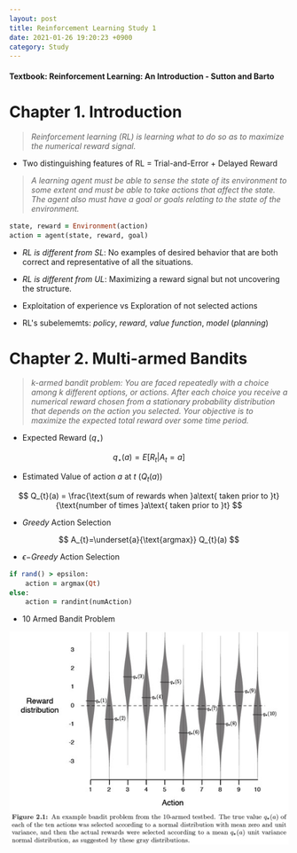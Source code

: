```yaml
---
layout: post
title: Reinforcement Learning Study 1
date: 2021-01-26 19:20:23 +0900
category: Study 
---
```

#### Textbook: Reinforcement Learning: An Introduction - Sutton and Barto

# Chapter 1. Introduction
> _Reinforcement learning (RL) is learning what to do so as to maximize the numerical reward signal._

+ Two distinguishing features of RL = Trial-and-Error + Delayed Reward

> _A learning agent must be able to sense the state of its environment to some extent and must be able to take actions that affect the state. The agent also must have a goal or goals relating to the state of the environment._

```ruby
state, reward = Environment(action)
action = agent(state, reward, goal)
```

+ _RL is different from SL_: No examples of desired behavior that are both correct and representative of all the situations.

+ _RL is different from UL_: Maximizing a reward signal but not uncovering the structure.

+ Exploitation of experience vs Exploration of not selected actions

+ RL's subelememts: _policy_, _reward_, _value function_, _model_ (_planning_)


# Chapter 2. Multi-armed Bandits
> _k-armed bandit problem: You are faced repeatedly with a choice among k different options, or actions. After each choice you receive a numerical reward chosen from a stationary probability distribution that depends on the action you selected. Your objective is to maximize the expected total reward over some time period._

+ Expected Reward ($q_{\star}$)

$$ 
q_{\star}(a)=E[R_{t}|A_{t}=a] 
$$

+ Estimated Value of action $a$ at $t$ ($Q_{t}(a)$)

$$
Q_{t}(a) = \frac{\text{sum of rewards when }a\text{ taken prior to }t}{\text{number of times }a\text{ taken prior to }t}
$$

+ _Greedy_ Action Selection

$$
A_{t}=\underset{a}{\text{argmax}} Q_{t}(a)
$$

+ $\epsilon-$_Greedy_ Action Selection

```ruby
if rand() > epsilon:
	action = argmax(Qt)
else:
	action = randint(numAction)
```

+ 10 Armed Bandit Problem

![](/Figs/RL_Sutton/Ch2/10ArmedBandit.jpg)


